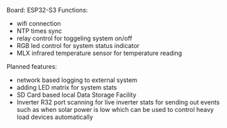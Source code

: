 Board: ESP32-S3
Functions:
- wifi connection
- NTP times sync
- relay control for toggeling system on/off
- RGB led control for system status indicator
- MLX infrared temperature sensor for temperature reading

Planned features:
- network based logging to external system
- adding LED matrix for system stats
- SD Card based local Data Storage Facility
- Inverter R32 port scanning for live inverter stats for sending out events such as when solar power is low which can be used to control heavy load devices automatically

